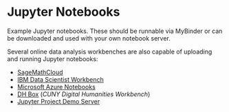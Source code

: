 # Jupyter Notebooks

Example Jupyter notebooks. These should be runnable via MyBinder or can be downloaded and used with your own notebook server.

Several online data analysis workbenches are also capable of uploading and running Jupyter notebooks:

- [SageMathCloud](https://cloud.sagemath.com/)
- [IBM Data Scientist Workbench](https://datascientistworkbench.com/)
- [Microsoft Azure Notebooks](https://notebooks.azure.com/)
- [DH Box](http://dhbox.org/) (*CUNY Digital Humanities Workbench*)
- [Jupyter Project Demo Server](https://try.jupyter.org/)
